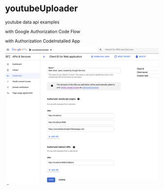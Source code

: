 # youtubeUploader

youtube data api examples

with Google Authorization Code Flow

with Authorization CodeInstalled App

![console.png](doc/console.png)
